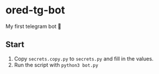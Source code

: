 # ored-tg-bot
My first telegram bot 🎉

## Start
1. Copy `secrets.copy.py` to `secrets.py` and fill in the values.
2. Run the script with `python3 bot.py`
